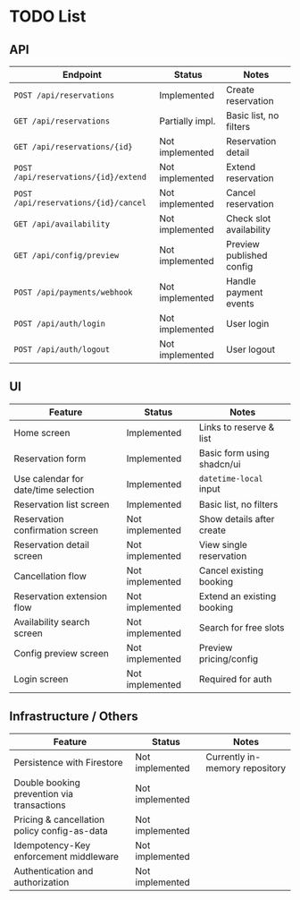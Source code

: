 # TODO List

## API

| Endpoint                             | Status          | Notes                    |
| ------------------------------------ | --------------- | ------------------------ |
| `POST /api/reservations`             | Implemented     | Create reservation       |
| `GET /api/reservations`              | Partially impl. | Basic list, no filters   |
| `GET /api/reservations/{id}`         | Not implemented | Reservation detail       |
| `POST /api/reservations/{id}/extend` | Not implemented | Extend reservation       |
| `POST /api/reservations/{id}/cancel` | Not implemented | Cancel reservation       |
| `GET /api/availability`              | Not implemented | Check slot availability  |
| `GET /api/config/preview`            | Not implemented | Preview published config |
| `POST /api/payments/webhook`         | Not implemented | Handle payment events    |
| `POST /api/auth/login`               | Not implemented | User login               |
| `POST /api/auth/logout`              | Not implemented | User logout              |

## UI

| Feature                              | Status          | Notes                      |
| ------------------------------------ | --------------- | -------------------------- |
| Home screen                          | Implemented     | Links to reserve & list    |
| Reservation form                     | Implemented     | Basic form using shadcn/ui |
| Use calendar for date/time selection | Implemented     | `datetime-local` input     |
| Reservation list screen              | Implemented     | Basic list, no filters     |
| Reservation confirmation screen      | Not implemented | Show details after create  |
| Reservation detail screen            | Not implemented | View single reservation    |
| Cancellation flow                    | Not implemented | Cancel existing booking    |
| Reservation extension flow           | Not implemented | Extend an existing booking |
| Availability search screen           | Not implemented | Search for free slots      |
| Config preview screen                | Not implemented | Preview pricing/config     |
| Login screen                         | Not implemented | Required for auth          |

## Infrastructure / Others

| Feature                                      | Status          | Notes                          |
| -------------------------------------------- | --------------- | ------------------------------ |
| Persistence with Firestore                   | Not implemented | Currently in-memory repository |
| Double booking prevention via transactions   | Not implemented |                                |
| Pricing & cancellation policy config-as-data | Not implemented |                                |
| Idempotency-Key enforcement middleware       | Not implemented |                                |
| Authentication and authorization             | Not implemented |                                |
